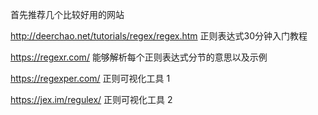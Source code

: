 首先推荐几个比较好用的网站

http://deerchao.net/tutorials/regex/regex.htm 正则表达式30分钟入门教程

https://regexr.com/ 能够解析每个正则表达式分节的意思以及示例

https://regexper.com/ 正则可视化工具 1

https://jex.im/regulex/ 正则可视化工具 2
